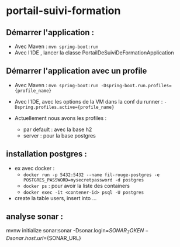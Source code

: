 # portail-suivi-formation

## Démarrer l'application :
 - Avec Maven :
    `mvn spring-boot:run`
 - Avec l'IDE , lancer la classe PortailDeSuiviDeFormationApplication 

## Démarrer l'application avec un profile
 - Avec Maven :
    `mvn spring-boot:run -Dspring-boot.run.profiles={profile_name}`
 - Avec l'IDE, avec les options de la VM dans la conf du runner : `-Dspring.profiles.active={profile_name}`
 
 - Actuellement nous avons les profiles :
    - par default : avec la base h2
    - server : pour la base postgres

## installation postgres :
- ex avec docker :
    - `docker run -p 5432:5432 --name fil-rouge-postgres -e POSTGRES_PASSWORD=mysecretpassword -d postgres`
    - `docker ps` : pour avoir la liste des containers 
    - `docker exec -it <contener-id> psql -U postgres`
- create la table users, insert into ...

## analyse sonar :
mvnw initialize sonar:sonar -Dsonar.login=${SONAR_TOKEN} -Dsonar.host.url=${SONAR_URL}

